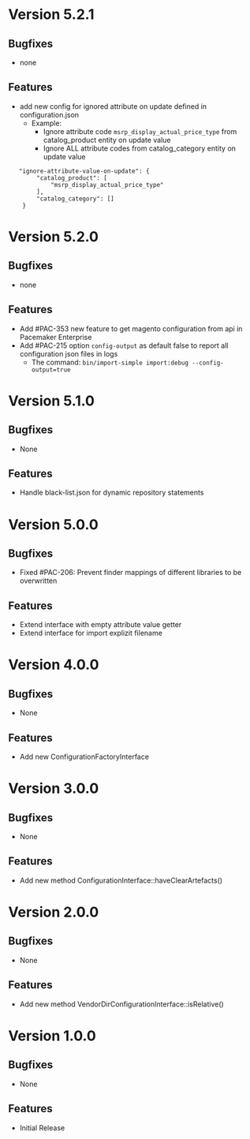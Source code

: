 # Version 5.2.1

## Bugfixes

* none

## Features

* add new config for ignored attribute on update defined in configuration.json
  * Example:
    * Ignore attribute code `msrp_display_actual_price_type` from catalog_product entity on update value
    * Ignore ALL attribute codes from catalog_category entity on update value
```
   "ignore-attribute-value-on-update": {
        "catalog_product": [
            "msrp_display_actual_price_type"
        ],
        "catalog_category": []
    }
```

# Version 5.2.0

## Bugfixes

* none

## Features

* Add #PAC-353 new feature to get magento configuration from api in Pacemaker Enterprise
* Add #PAC-215 option `config-output` as default false to report all configuration json files in logs
  * The command: `bin/import-simple import:debug --config-output=true`

# Version 5.1.0

## Bugfixes

* None

## Features

* Handle black-list.json for dynamic repository statements
 
# Version 5.0.0

## Bugfixes

* Fixed #PAC-206: Prevent finder mappings of different libraries to be overwritten

## Features

* Extend interface with empty attribute value getter
* Extend interface for import explizit filename

# Version 4.0.0

## Bugfixes

* None

## Features

* Add new ConfigurationFactoryInterface

# Version 3.0.0

## Bugfixes

* None

## Features

* Add new method ConfigurationInterface::haveClearArtefacts()

# Version 2.0.0

## Bugfixes

* None

## Features

* Add new method VendorDirConfigurationInterface::isRelative()

# Version 1.0.0

## Bugfixes

* None

## Features

* Initial Release